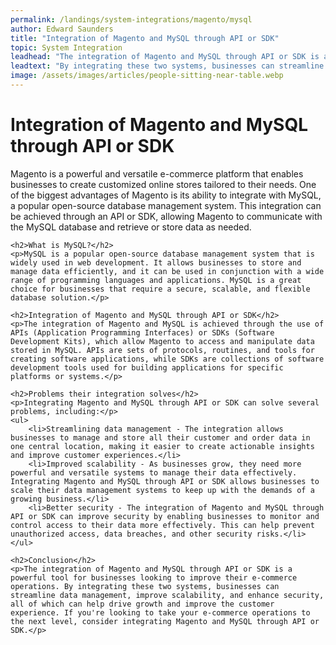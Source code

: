 ```yaml
---
permalink: /landings/system-integrations/magento/mysql
author: Edward Saunders
title: "Integration of Magento and MySQL through API or SDK"
topic: System Integration
leadhead: "The integration of Magento and MySQL through API or SDK is a powerful tool for businesses looking to improve their e-commerce operations"
leadtext: "By integrating these two systems, businesses can streamline data management, improve scalability, and enhance security, all of which can help drive growth and improve the customer experience. If you're looking to take your e-commerce operations to the next level, consider integrating Magento and MySQL through API or SDK."
image: /assets/images/articles/people-sitting-near-table.webp
---
```

<div class="arttext">	<h1>Integration of Magento and MySQL through API or SDK</h1>
	<p>Magento is a powerful and versatile e-commerce platform that enables businesses to create customized online stores tailored to their needs. One of the biggest advantages of Magento is its ability to integrate with MySQL, a popular open-source database management system. This integration can be achieved through an API or SDK, allowing Magento to communicate with the MySQL database and retrieve or store data as needed.</p>

	<h2>What is MySQL?</h2>
	<p>MySQL is a popular open-source database management system that is widely used in web development. It allows businesses to store and manage data efficiently, and it can be used in conjunction with a wide range of programming languages and applications. MySQL is a great choice for businesses that require a secure, scalable, and flexible database solution.</p>

	<h2>Integration of Magento and MySQL through API or SDK</h2>
	<p>The integration of Magento and MySQL is achieved through the use of APIs (Application Programming Interfaces) or SDKs (Software Development Kits), which allow Magento to access and manipulate data stored in MySQL. APIs are sets of protocols, routines, and tools for creating software applications, while SDKs are collections of software development tools used for building applications for specific platforms or systems.</p>

	<h2>Problems their integration solves</h2>
	<p>Integrating Magento and MySQL through API or SDK can solve several problems, including:</p>
	<ul>
		<li>Streamlining data management - The integration allows businesses to manage and store all their customer and order data in one central location, making it easier to create actionable insights and improve customer experiences.</li>
		<li>Improved scalability - As businesses grow, they need more powerful and versatile systems to manage their data effectively. Integrating Magento and MySQL through API or SDK allows businesses to scale their data management systems to keep up with the demands of a growing business.</li>
		<li>Better security - The integration of Magento and MySQL through API or SDK can improve security by enabling businesses to monitor and control access to their data more effectively. This can help prevent unauthorized access, data breaches, and other security risks.</li>
	</ul>

	<h2>Conclusion</h2>
	<p>The integration of Magento and MySQL through API or SDK is a powerful tool for businesses looking to improve their e-commerce operations. By integrating these two systems, businesses can streamline data management, improve scalability, and enhance security, all of which can help drive growth and improve the customer experience. If you're looking to take your e-commerce operations to the next level, consider integrating Magento and MySQL through API or SDK.</p>
</div>